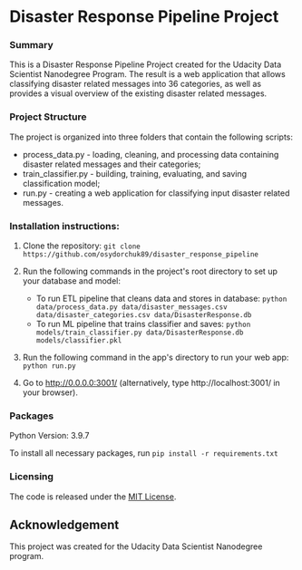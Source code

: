 # Disaster Response Pipeline Project

### Summary
This is a Disaster Response Pipeline Project created for the Udacity Data Scientist Nanodegree Program. The result is a web application that allows classifying disaster related messages into 36 categories, as well as provides a visual overview of the existing disaster related messages.

### Project Structure
The project is organized into three folders that contain the following scripts:
- process_data.py - loading, cleaning, and processing data containing disaster related messages and their categories;
- train_classifier.py - building, training, evaluating, and saving classification model;
- run.py - creating a web application for classifying input disaster related messages.

### Installation instructions:
1. Clone the repository:
    `git clone https://github.com/osydorchuk89/disaster_response_pipeline`

2. Run the following commands in the project's root directory to set up your database and model:

    - To run ETL pipeline that cleans data and stores in database:
        `python data/process_data.py data/disaster_messages.csv data/disaster_categories.csv data/DisasterResponse.db`
    - To run ML pipeline that trains classifier and saves:
        `python models/train_classifier.py data/DisasterResponse.db models/classifier.pkl`

3. Run the following command in the app's directory to run your web app:
    `python run.py`

4. Go to http://0.0.0.0:3001/ (alternatively, type http://localhost:3001/ in your browser).

### Packages
Python Version: 3.9.7

To install all necessary packages, run `pip install -r requirements.txt`

### Licensing
The code is released under the [MIT License](https://github.com/osydorchuk89/movie_box_office/blob/main/LICENSE).

## Acknowledgement
This project was created for the Udacity Data Scientist Nanodegree program.
